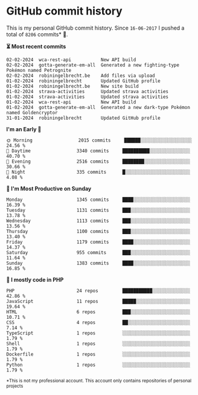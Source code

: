 # GitHub commit history
This is my personal GitHub commit history. Since <!--START_SECTION:first-commit-date-->`16-06-2017`<!--END_SECTION:first-commit-date--> I pushed a total of <!--START_SECTION:total-commit-count-->`8206`<!--END_SECTION:total-commit-count--> commits* 🎉.

<!--START_SECTION:most-recent-commits-->
**⏳ Most recent commits**
                                        
```text
02-02-2024  wca-rest-api           New API build
02-02-2024  gotta-generate-em-all  Generated a new fighting-type Pokémon named Petrognite
02-02-2024  robiningelbrecht.be    Add files via upload
01-02-2024  robiningelbrecht       Updated GitHub profile
01-02-2024  robiningelbrecht.be    New site build
01-02-2024  strava-activities      Updated strava activities
01-02-2024  strava-activities      Updated strava activities
01-02-2024  wca-rest-api           New API build
01-02-2024  gotta-generate-em-all  Generated a new dark-type Pokémon named Goldencryptor
31-01-2024  robiningelbrecht       Updated GitHub profile
```
<!--END_SECTION:most-recent-commits-->  

<!--START_SECTION:commits-per-day-time-->
**I&#039;m an Early 🐤**

```text
🌞 Morning                 2015 commits     ██████░░░░░░░░░░░░░░░░░░░   24.56 %
🌆 Daytime                 3340 commits     ██████████░░░░░░░░░░░░░░░   40.70 %
🌃 Evening                 2516 commits     ████████░░░░░░░░░░░░░░░░░   30.66 %
🌙 Night                   335 commits      █░░░░░░░░░░░░░░░░░░░░░░░░   4.08 %
```
<!--END_SECTION:commits-per-day-time-->  

<!--START_SECTION:commits-per-weekday-->
**📅 I&#039;m Most Productive on Sunday**

```text
Monday                    1345 commits     ████░░░░░░░░░░░░░░░░░░░░░   16.39 %
Tuesday                   1131 commits     ███░░░░░░░░░░░░░░░░░░░░░░   13.78 %
Wednesday                 1113 commits     ███░░░░░░░░░░░░░░░░░░░░░░   13.56 %
Thursday                  1100 commits     ███░░░░░░░░░░░░░░░░░░░░░░   13.40 %
Friday                    1179 commits     ████░░░░░░░░░░░░░░░░░░░░░   14.37 %
Saturday                  955 commits      ███░░░░░░░░░░░░░░░░░░░░░░   11.64 %
Sunday                    1383 commits     ████░░░░░░░░░░░░░░░░░░░░░   16.85 %
```
<!--END_SECTION:commits-per-weekday-->  

<!--START_SECTION:repos-per-language-->
**💬 I mostly code in PHP**

```text
PHP                       24 repos         ███████████░░░░░░░░░░░░░░   42.86 %
JavaScript                11 repos         █████░░░░░░░░░░░░░░░░░░░░   19.64 %
HTML                      6 repos          ███░░░░░░░░░░░░░░░░░░░░░░   10.71 %
CSS                       4 repos          ██░░░░░░░░░░░░░░░░░░░░░░░   7.14 %
TypeScript                1 repos          ░░░░░░░░░░░░░░░░░░░░░░░░░   1.79 %
Shell                     1 repos          ░░░░░░░░░░░░░░░░░░░░░░░░░   1.79 %
Dockerfile                1 repos          ░░░░░░░░░░░░░░░░░░░░░░░░░   1.79 %
Python                    1 repos          ░░░░░░░░░░░░░░░░░░░░░░░░░   1.79 %
```
<!--END_SECTION:repos-per-language-->  

<sub>*This is not my professional account. This account only contains repositories of personal projects</sub>
